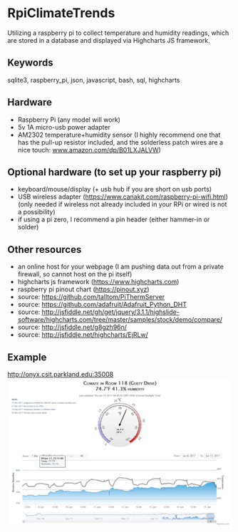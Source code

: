 # RpiClimateTrends
Utilizing a raspberry pi to collect temperature and humidity readings, which are stored in a database and displayed via Highcharts JS framework.


## Keywords
sqlite3, raspberry_pi, json, javascript, bash, sql, highcharts

## Hardware
- Raspberry Pi (any model will work)
- 5v 1A micro-usb power adapter
- AM2302 temperature+humidity sensor (I highly recommend one that has the pull-up resistor included, and the solderless patch wires are a nice touch: www.amazon.com/dp/B01LXJALVW)

## Optional hardware (to set up your raspberry pi)
- keyboard/mouse/display (+ usb hub if you are short on usb ports)
- USB wireless adapter (https://www.canakit.com/raspberry-pi-wifi.html) (only needed if wireless not already included in your RPi or wired is not a possibility)
- if using a pi zero, I recommend a pin header (either hammer-in or solder)

## Other resources
- an online host for your webpage (I am pushing data out from a private firewall, so cannot host on the pi itself)
- highcharts js framework (https://www.highcharts.com)
- raspberry pi pinout chart (https://pinout.xyz)
- source: https://github.com/talltom/PiThermServer
- source: https://github.com/adafruit/Adafruit_Python_DHT
- source: http://jsfiddle.net/gh/get/jquery/3.1.1/highslide-software/highcharts.com/tree/master/samples/stock/demo/compare/
- source: http://jsfiddle.net/g8gzh96n/
- source: http://jsfiddle.net/highcharts/EjRLw/



## Example
http://onyx.csit.parkland.edu:35008
<img src="rpi_climate_trends_example.JPG">
